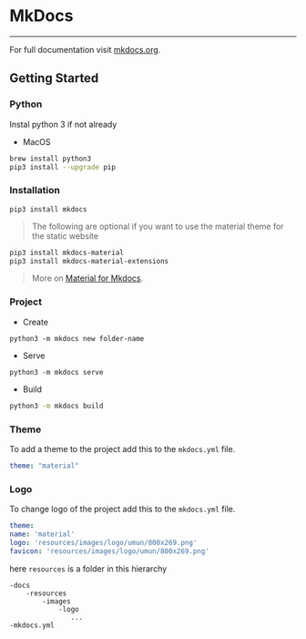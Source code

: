 # MkDocs

---

For full documentation visit [mkdocs.org](https://www.mkdocs.org).

## Getting Started

### Python

Instal python 3 if not already

* MacOS
```bash
brew install python3
pip3 install --upgrade pip
```

### Installation


```
pip3 install mkdocs
```

> The following are optional if you  want to use the material theme for the static website

```bash
pip3 install mkdocs-material
pip3 install mkdocs-material-extensions
```
> More on [Material for Mkdocs](https://squidfunk.github.io/mkdocs-material/getting-started/).
### Project

* Create

```
python3 -m mkdocs new folder-name
```

* Serve

```
python3 -m mkdocs serve
```

* Build

```bash
python3 -m mkdocs build
```

### Theme

To add a theme to the project add this to the `mkdocs.yml` file.

```yml
theme: "material"
```

### Logo
To change logo of the project add this to the `mkdocs.yml` file.

```yaml
theme:
name: 'material'
logo: 'resources/images/logo/umun/800x269.png'
favicon: 'resources/images/logo/umun/800x269.png'
```

here `resources` is a folder in this hierarchy

```text
-docs
    -resources
        -images
            -logo
               ...
-mkdocs.yml
```


